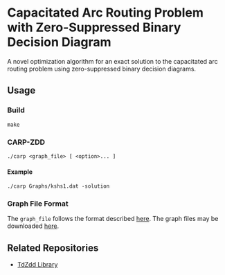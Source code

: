 # Capacitated Arc Routing Problem with Zero-Suppressed Binary Decision Diagram

A novel optimization algorithm for an exact solution to the capacitated arc routing problem using zero-suppressed binary decision diagrams.

## Usage

### Build

```
make
```

### CARP-ZDD

```
./carp <graph_file> [ <option>... ]
```

#### Example

```
./carp Graphs/kshs1.dat -solution
```

### Graph File Format

The `graph_file` follows the format described [here](https://www.uv.es/~belengue/carp/READ_ME). The graph files may be downloaded [here](https://www.uv.es/belengue/carp.html).

## Related Repositories

- [TdZdd Library](https://github.com/kunisura/TdZdd/)